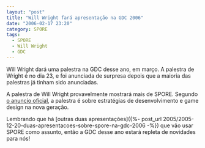 ```yaml
---
layout: "post"
title: "Will Wright fará apresentação na GDC 2006"
date: "2006-02-17 23:20"
category: SPORE
tags:
  - SPORE
  - Will Wright
  - GDC
---
```


Will Wright dará uma palestra na GDC desse ano, em março. A palestra de Wright é no dia 23, e foi anunciada de surpresa depois que a maioria das palestras já tinham sido anunciadas.

A palestra de Will Wright provavelmente mostrará mais de SPORE. Segundo [o anuncio oficial](http://www.gamasutra.com/php-bin/news_index.php?story=8145), a palestra é sobre estratégias de desenvolvimento e game design na nova geração.

Lembrando que há [outras duas apresentações]({%- post_url 2005/2005-12-20-duas-apresentacoes-sobre-spore-na-gdc-2006 -%}) que vão usar SPORE como assunto, então a GDC desse ano estará repleta de novidades para nós!
